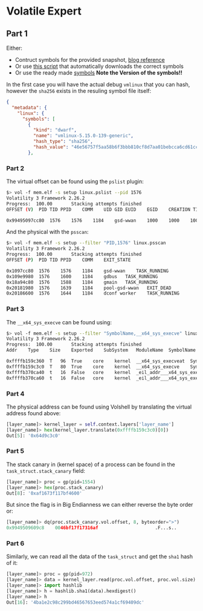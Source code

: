 # Volatile Expert

## Part 1

Either:

- Contruct symbols for the provided snapshot, [blog reference](https://www.hackthebox.com/blog/how-to-create-linux-symbol-tables-volatility)
- Or use [this script](https://github.com/Abyss-W4tcher/volatility3-symbols/blob/master/symbols_finders/ubuntu_symbols_finder.py) that automatically downloads the correct symbols
- Or use the ready made [symbols](https://github.com/Abyss-W4tcher/volatility3-symbols/tree/master/Ubuntu/amd64/5.15.0/139/generic) **Note the Version of the symbols!!**

In the first case you will have the actual debug `vmlinux` that you can hash, however the `sha256` exists in the resuling symbol file itself:

```json
{
  "metadata": {
    "linux": {
      "symbols": [
        {
          "kind": "dwarf",
          "name": "vmlinux-5.15.0-139-generic",
          "hash_type": "sha256",
          "hash_value": "46e56757f5aa58b6f3bbb810cf8d7aa01bebcca6cd61cc4b8f5baf7ed24602f0"
        },
```

### Part 2

The virtual offset can be found using the `pslist` plugin:

```bash
$> vol -f mem.elf -s setup linux.pslist --pid 1576
Volatility 3 Framework 2.26.2
Progress:  100.00		Stacking attempts finished
OFFSET (V)	PID	TID	PPID	COMM	UID	GID	EUID	EGID	CREATION TIME	File output

0x99495097cc80	1576	1576	1184	gsd-wwan	1000	1000	1000	1000	2025-06-04 23:33:26.696763 UTC	Disabled
```

And the physical with the `psscan`:

```bash
$> vol -f mem.elf -s setup --filter "PID,1576" linux.psscan
Volatility 3 Framework 2.26.2
Progress:  100.00		Stacking attempts finished
OFFSET (P)	PID	TID	PPID	COMM	EXIT_STATE

0x1097cc80	1576	1576	1184	gsd-wwan	TASK_RUNNING
0x109e9980	1576	1600	1184	gdbus	TASK_RUNNING
0x18a94c80	1576	1588	1184	gmain	TASK_RUNNING
0x20181980	1576	1639	1184	pool-gsd-wwan	EXIT_DEAD
0x20186600	1576	1644	1184	dconf worker	TASK_RUNNING
```

### Part 3

The `__x64_sys_execve` can be found using:

```bash
$> vol -f mem.elf -s setup --filter "SymbolName,__x64_sys_execve" linux.kallsyms --core
Volatility 3 Framework 2.26.2
Progress:  100.00		Stacking attempts finished
Addr	Type	Size	Exported	SubSystem	ModuleName	SymbolName	Description

0xffffb159c360	T	96	True	core	kernel	__x64_sys_execveat	Symbol is in the text (code) section
0xffffb159c3c0	T	80	True	core	kernel	__x64_sys_execve	Symbol is in the text (code) section
0xffffb370ca40	t	16	False	core	kernel	_eil_addr___x64_sys_execveat	Symbol is in the text (code) section
0xffffb370ca60	t	16	False	core	kernel	_eil_addr___x64_sys_execve	Symbol is in the text (code) section
```

### Part 4

The physical address can be found using Volshell by translating the virtual address found above:

```python
[layer_name]> kernel_layer = self.context.layers['layer_name']
[layer_name]> hex(kernel_layer.translate(0xffffb159c3c0)[0])
Out[5]: '0x64d9c3c0'
```

### Part 5

The stack canary in (kernel space) of a process can be found in the `task_struct.stack_canary` field:

```python
[layer_name]> proc = gp(pid=1554)
[layer_name]> hex(proc.stack_canary)
Out[8]: '0xaf1673f117bf4600'
```

But since the flag is in Big Endianness we can either reverse the byte order or:

```python
[layer_name]> dq(proc.stack_canary.vol.offset, 8, byteorder=">")
0x9949509609c8    0046bf17f17316af                     .F...s..
```

### Part 6

Similarly, we can read all the data of the `task_struct` and get the `sha1` hash of it:

```python
[layer_name]> proc = gp(pid=972)
[layer_name]> data = kernel_layer.read(proc.vol.offset, proc.vol.size)
[layer_name]> import hashlib
[layer_name]> h = hashlib.sha1(data).hexdigest()
[layer_name]> h
Out[16]: '4ba1e2c98c299bd46567653eed574a1cf69409dc'
```
